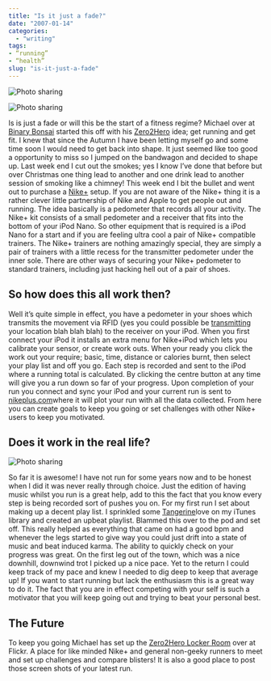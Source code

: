 ```yaml
---
title: "Is it just a fade?"
date: "2007-01-14"
categories:
  - "writing"
tags:
- “running”
- “health”
slug: "is-it-just-a-fade"
---
```


![Photo sharing][image-1]

![Photo sharing][image-2]

Is is just a fade or will this be the start of a fitness regime? Michael over at [Binary Bonsai][1] started this off with his [Zero2Hero][2] idea; get running and get fit. I knew that since the Autumn I have been letting myself go and some time soon I would need to get back into shape. It just seemed like too good a opportunity to miss so I jumped on the bandwagon and decided to shape up. Last week end I cut out the smokes; yes I know I’ve done that before but over Christmas one thing lead to another and one drink lead to another session of smoking like a chimney! This week end I bit the bullet and went out to purchase a [Nike+][3] setup. If you are not aware of the Nike+ thing it is a rather clever little partnership of Nike and Apple to get people out and running. The idea basically is a pedometer that records all your activity. The Nike+ kit consists of a small pedometer and a receiver that fits into the bottom of your iPod Nano. So other equipment that is required is a iPod Nano for a start and if you are feeling ultra cool a pair of Nike+ compatible trainers. The Nike+ trainers are nothing amazingly special, they are simply a pair of trainers with a little recess for the transmitter pedometer under the inner sole. There are other ways of securing your Nike+ pedometer to standard trainers, including just hacking hell out of a pair of shoes.

## So how does this all work then?

Well it’s quite simple in effect, you have a pedometer in your shoes which transmits the movement via RFID (yes you could possible be [transmitting][4] your location blah blah blah) to the receiver on your iPod. When you first connect your iPod it installs an extra menu for Nike+iPod which lets you calibrate your sensor, or create work outs. When your ready you click the work out your require; basic, time, distance or calories burnt, then select your play list and off you go. Each step is recorded and sent to the iPod where a running total is calculated. By clicking the centre button at any time will give you a run down so far of your progress. Upon completion of your run you connect and sync your iPod and your current run is sent to [nikeplus.com][5]where it will plot your run with all the data collected. From here you can create goals to keep you going or set challenges with other Nike+ users to keep you motivated.

## Does it work in the real life?

![Photo sharing][image-3]

So far it is awesome! I have not run for some years now and to be honest when I did it was never really through choice. Just the edition of having music whilst you run is a great help, add to this the fact that you know every step is being recorded sort of pushes you on. For my first run I set about making up a decent play list. I sprinkled some [Tangerine][6]love on my iTunes library and created an upbeat playlist. Blammed this over to the pod and set off. This really helped as everything that came on had a good bpm and whenever the legs started to give way you could just drift into a state of music and beat induced karma. The ability to quickly check on your progress was great. On the first leg out of the town, which was a nice downhill, downwind trot I picked up a nice pace. Yet to the return I could keep track of my pace and knew I needed to dig deep to keep that average up! If you want to start running but lack the enthusiasm this is a great way to do it. The fact that you are in effect competing with your self is such a motivator that you will keep going out and trying to beat your personal best.

## The Future

To keep you going Michael has set up the [Zero2Hero Locker Room][7] over at Flickr. A place for like minded Nike+ and general non-geeky runners to meet and set up challenges and compare blisters! It is also a good place to post those screen shots of your latest run.

[1]:	https://binarybonsai.com/
[2]:	https://binarybonsai.com/tag/zero2hero
[3]:	https://www.apple.com/uk/ipod/nike/
[4]:	https://www.wired.com/news/culture/0,72202-0.html
[5]:	https://www.nike.com/nikeplus/
[6]:	https://www.potionfactory.com/tangerine/
[7]:	https://www.flickr.com/groups/87184948@N00/

[image-1]:	/images/357256010.jpg
[image-2]:	/images/357258741.jpg
[image-3]:	/images/356163579.jpg